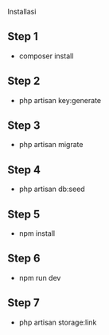 Installasi

## Step 1
- composer install

## Step 2
- php artisan key:generate

## Step 3 
- php artisan migrate

## Step 4
- php artisan db:seed

## Step 5
- npm install

## Step 6
- npm run dev

## Step 7
- php artisan storage:link